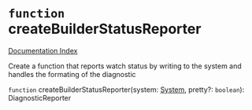 # `function` createBuilderStatusReporter

[Documentation Index](../README.md)

Create a function that reports watch status by writing to the system and handles the formating of the diagnostic

`function` createBuilderStatusReporter(system: [System](../interface.System/README.md), pretty?: `boolean`): DiagnosticReporter